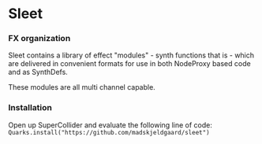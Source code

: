# Sleet

### FX organization

Sleet contains a library of effect "modules" - synth functions that is -
which are delivered in convenient formats for use in both NodeProxy
based code and as SynthDefs.

These modules are all multi channel capable.

### Installation

Open up SuperCollider and evaluate the following line of code:
`Quarks.install("https://github.com/madskjeldgaard/sleet")`
